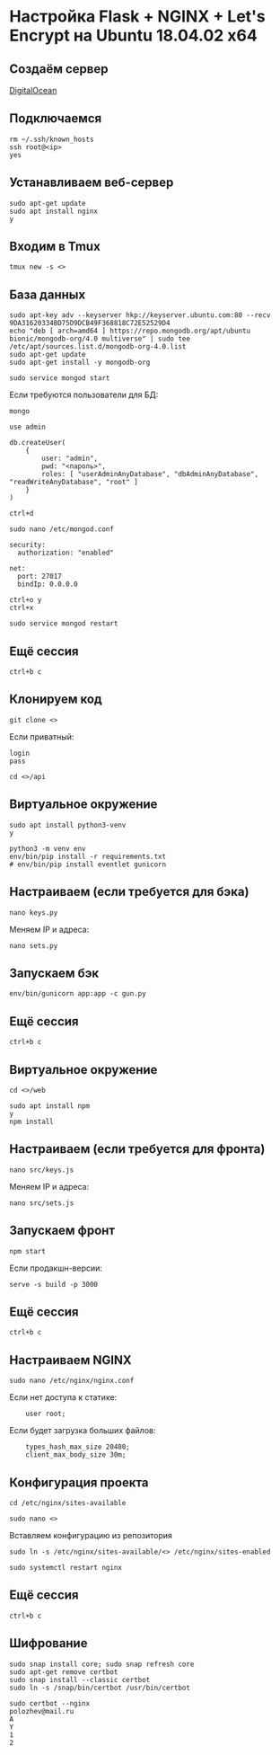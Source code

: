 # Настройка Flask + NGINX + Let's Encrypt на Ubuntu 18.04.02 x64

## Создаём сервер
[DigitalOcean](https://cloud.digitalocean.com/)


## Подключаемся
```
rm ~/.ssh/known_hosts
ssh root@<ip>
yes
```

<password>


## Устанавливаем веб-сервер
```
sudo apt-get update
sudo apt install nginx
y
```

## Входим в Tmux
```
tmux new -s <>
```

## База данных
```
sudo apt-key adv --keyserver hkp://keyserver.ubuntu.com:80 --recv 9DA31620334BD75D9DCB49F368818C72E52529D4
echo "deb [ arch=amd64 ] https://repo.mongodb.org/apt/ubuntu bionic/mongodb-org/4.0 multiverse" | sudo tee /etc/apt/sources.list.d/mongodb-org-4.0.list
sudo apt-get update
sudo apt-get install -y mongodb-org
```

```
sudo service mongod start
```

Если требуются пользователи для БД:
```
mongo
```

```
use admin

db.createUser(
	{
		user: "admin",
		pwd: "<пароль>",
		roles: [ "userAdminAnyDatabase", "dbAdminAnyDatabase", "readWriteAnyDatabase", "root" ]
	}
)
```

```
ctrl+d
```

```
sudo nano /etc/mongod.conf
```

```
security:
  authorization: "enabled"

net:
  port: 27017
  bindIp: 0.0.0.0
```

```
ctrl+o y
ctrl+x
```

```
sudo service mongod restart
```

## Ещё сессия
```
ctrl+b c
```

## Клонируем код
```
git clone <>
```

Если приватный:
```
login
pass
```

```
cd <>/api
```

## Виртуальное окружение
```
sudo apt install python3-venv
y

python3 -m venv env
env/bin/pip install -r requirements.txt
# env/bin/pip install eventlet gunicorn
```

## Настраиваем (если требуется для бэка)
```
nano keys.py
```

Меняем IP и адреса:
```
nano sets.py
```

## Запускаем бэк
```
env/bin/gunicorn app:app -c gun.py
```

## Ещё сессия
```
ctrl+b c
```

## Виртуальное окружение
```
cd <>/web

sudo apt install npm
y
npm install
```

## Настраиваем (если требуется для фронта)
```
nano src/keys.js
```

Меняем IP и адреса:
```
nano src/sets.js
```

## Запускаем фронт
```
npm start
```

Если продакшн-версии:
```
serve -s build -p 3000
```

## Ещё сессия
```
ctrl+b c
```

## Настраиваем NGINX
```
sudo nano /etc/nginx/nginx.conf
```

Если нет доступа к статике:
```
	user root;
```

Если будет загрузка больших файлов:
```
	types_hash_max_size 20480;
	client_max_body_size 30m;
```

## Конфигурация проекта
```
cd /etc/nginx/sites-available
```

```
sudo nano <>
```
Вставляем конфигурацию из репозитория

```
sudo ln -s /etc/nginx/sites-available/<> /etc/nginx/sites-enabled

sudo systemctl restart nginx
```

## Ещё сессия
```
ctrl+b c
```

## Шифрование
```
sudo snap install core; sudo snap refresh core
sudo apt-get remove certbot
sudo snap install --classic certbot
sudo ln -s /snap/bin/certbot /usr/bin/certbot
```

```
sudo certbot --nginx
polozhev@mail.ru
A
Y
1
2
```